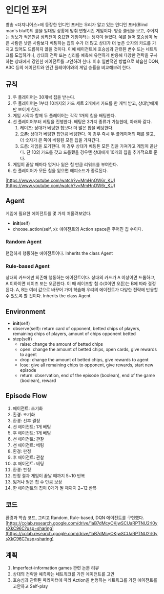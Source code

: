 # 인디언 포커
방송 <더지니어스>에 등장한 인디언 포커는 우리가 알고 있는 인디언 포커(Blind man's bluff)의 룰을 일대일 상황에 맞춰 변형시킨 게임이다. 방송 클립을 보고, 주어지는 정보가 적은만큼 심리전이 중요한 게임이라는 생각이 들었다. 예를 들어 호승심이 높은 사람은 낮은 사람보다 베팅하는 칩의 수가 더 많고 상대가 더 높은 숫자의 카드를 가지고 있어도 드롭하지 않을 것이다. 
이에 에이전트에 호승심과 관련된 변수 또는 네트워크를 도입하거나, 상대의 전략 또는 심리를 예측해 유연하게 반응해 다양한 전략을 구사하는 상대에게 강인한 에이전트를 고안하려 한다. 이후 일반적인 방법으로 학습한 DQN, A3C 등의 에이전트와 인간 플레이어와의 게임 승률을 비교해보려 한다.

## 규칙

1. 두 플레이어는 30개씩 칩을 받는다.
2. 두 플레이어는 1부터 10까지의 카드 세트 2개에서 카드를 한 개씩 받고, 상대방에게만 보이게 한다.
3. 게임 시작과 함께 두 플레이어는 각각 1개의 칩을 배팅한다.
4. 선 플레이어부터 베팅을 진행한다. 베팅은 3가지 종류가 가능한데, 아래와 같다.
    1. 레이즈: 상대가 베팅한 칩보다 더 많은 칩을 베팅한다. 
    2. 오픈: 상대가 베팅한 칩만큼 베팅한다. 이 경우 즉시 두 플레이어의 패를 열고, 더 숫자가 큰 쪽이 베팅된 모든 칩을 가져간다.
    3. 드롭: 게임을 포기한다. 이 경우 상대가 베팅된 모든 칩을 가져가고 게임이 끝난다. 단 10의 카드를 갖고 드롭했을 경우엔 상대에게 10개의 칩을 추가적으로 준다.
5. 게임이 끝날 때마다 얻거나 잃은 칩 만큼 리워드를 부여한다.
6. 한 플레이어가 모든 칩을 잃으면 에피소드가 종료된다.

[https://www.youtube.com/watch?v=MmHnOW6r_KU](https://www.youtube.com/watch?v=MmHnOW6r_KU)

## Agent
게임에 필요한 에이전트를 몇 가지 떠올려보았다.
- __init__(self)
- choose_action(self, x):
    에이전트의 Action space은 주어진 칩 수이다. 

### Random Agent
랜덤하게 행동하는 에이전트이다.
Inherits the class Agent

### Rule-based Agent
상대의 카드에만 의존해 행동하는 에이전트이다. 상대의 카드가 A 이상이면 드롭하고, A 이하이면 레이즈 또는 오픈한다. 이 때 레이즈할 칩 수(0이면 오픈)는 B에 따라 결정된다. A, B는 여러 값으로 바꾸어 가며 학습해 우리의 에이전트가 다양한 전략에 반응할 수 있도록 할 것이다.
Inherits the class Agent

## Environment

- __init__(self)
- observe(self): return card of opponent, betted chips of players, remaining chips of players, amount of chips opponent betted
- step(self)
    - raise: change the amount of betted chips
    - open: change the amount of betted chips, open cards, give rewards to agent
    - drop:  change the amount of betted chips, give rewards to agent
    - lose: give all remaining chips to opponent, give rewards, start new episode
    - return: observation, end of the episode (boolean), end of the game (boolean), reward

## Episode Flow

1. 에이전트: 초기화
2. 환경: 초기화
3. 환경: 선후 결정 
4. 선 에이전트: 1개 베팅
5. 후 에이전트: 1개 베팅
6. 선 에이전트: 관찰
7. 선 에이전트: 베팅 
8. 환경: 판정
9. 후 에이전트: 관찰
10. 후 에이전트: 베팅
11. 환경: 판정
12. 판정 결과 게임이 끝날 때까지 5~10 반복 
13. 잃거나 얻은 칩 수 만큼 보상
14. 한 에이전트의 칩이 0개가 될 때까지 2~12 반복

## 코드
환경과 학습 코드, 그리고 Random, Rule-based, DQN 에이전트를 구현했다. 
[https://colab.research.google.com/drive/1aB7dMcyOKjwSCUaRPTNU2rl0ysXkC96C?usp=sharing](https://colab.research.google.com/drive/1aB7dMcyOKjwSCUaRPTNU2rl0ysXkC96C?usp=sharing)

## 계획
1. Imperfect-information games 관련 논문 리뷰
2. 상대의 전략을 예측하는 네트워크를 가진 에이전트를 고안
3. 호승심과 관련된 파라미터에 따라 Action을 변형하는 네트워크를 가진 에이전트를 고안하고 Self-play
